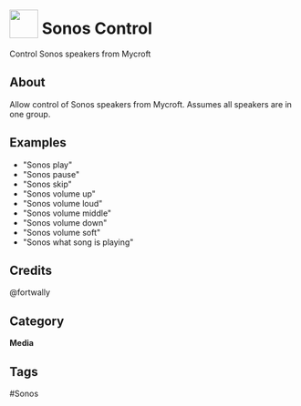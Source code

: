 # <img src='https://raw.githack.com/FortAwesome/Font-Awesome/master/svgs/solid/music.svg' card_color='#18A5DF' width='50' height='50' style='vertical-align:bottom'/> Sonos Control
Control Sonos speakers from Mycroft

## About 
Allow control of Sonos speakers from Mycroft.
Assumes all speakers are in one group.

## Examples 
* "Sonos play"
* "Sonos pause"
* "Sonos skip"
* "Sonos volume up"
* "Sonos volume loud"
* "Sonos volume middle"
* "Sonos volume down"
* "Sonos volume soft"
* "Sonos what song is playing"

## Credits 
@fortwally

## Category
**Media**

## Tags
#Sonos

